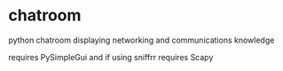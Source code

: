 # chatroom
python chatroom displaying networking and communications knowledge

requires PySimpleGui and if using sniffrr requires Scapy
